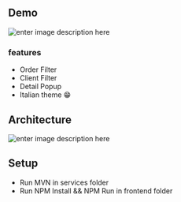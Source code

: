 ## Demo
![enter image description here](https://github.com/tresende/ifood-fullstack-test-1/blob/master/docs/demo.gif?raw=true)

### features

 - Order Filter
 - Client Filter
 - Detail Popup
 - Italian theme 😁 

## Architecture

![enter image description here](https://raw.githubusercontent.com/tresende/ifood-fullstack-test-1/master/docs/demo.png)

## Setup 

 - Run MVN in services folder
 - Run NPM Install && NPM Run in frontend folder
